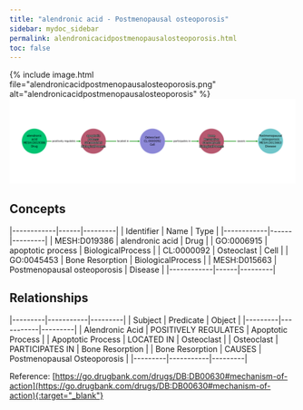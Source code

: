 ```yaml
---
title: "alendronic acid - Postmenopausal osteoporosis"
sidebar: mydoc_sidebar
permalink: alendronicacidpostmenopausalosteoporosis.html
toc: false 
---
```


{% include image.html file="alendronicacidpostmenopausalosteoporosis.png" alt="alendronicacidpostmenopausalosteoporosis" %}![Path Visualization](/images/alendronicacidpostmenopausalosteoporosis.png)

## Concepts

|------------|------|---------|
| Identifier | Name | Type    |
|------------|------|---------|
| MESH:D019386 | alendronic acid | Drug |
| GO:0006915 | apoptotic process | BiologicalProcess |
| CL:0000092 | Osteoclast | Cell |
| GO:0045453 | Bone Resorption | BiologicalProcess |
| MESH:D015663 | Postmenopausal osteoporosis | Disease |
|------------|------|---------|

## Relationships

|---------|-----------|---------|
| Subject | Predicate | Object  |
|---------|-----------|---------|
| Alendronic Acid | POSITIVELY REGULATES | Apoptotic Process |
| Apoptotic Process | LOCATED IN | Osteoclast |
| Osteoclast | PARTICIPATES IN | Bone Resorption |
| Bone Resorption | CAUSES | Postmenopausal Osteoporosis |
|---------|-----------|---------|

Reference: [https://go.drugbank.com/drugs/DB:DB00630#mechanism-of-action](https://go.drugbank.com/drugs/DB:DB00630#mechanism-of-action){:target="_blank"}